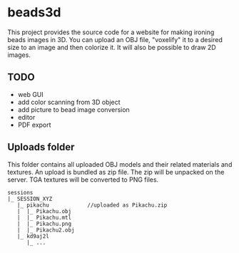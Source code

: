 beads3d
=======

This project provides the source code for a website for making ironing beads images in 3D.
You can upload an OBJ file, "voxelify" it to a desired size to an image and then colorize it.
It will also be possible to draw 2D images.

TODO
----
 * web GUI
 * add color scanning from 3D object
 * add picture to bead image conversion
 * editor
 * PDF export

Uploads folder
--------------
This folder contains all uploaded OBJ models and their related materials and textures.
An upload is bundled as zip file. The zip will be unpacked on the server. TGA textures will be converted to PNG files.

```
sessions
|_ SESSION_XYZ
   |_ pikachu            //uploaded as Pikachu.zip
   |  |_ Pikachu.obj
   |  |_ Pikachu.mtl
   |  |_ Pikachu.png
   |  |_ Pikachu2.obj
   |_ kd9aj2l
      |_ ...
```